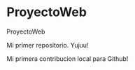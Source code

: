 # ProyectoWeb
ProyectoWeb

Mi primer repositorio. Yujuu!

Mi primera contribucion local para Github!